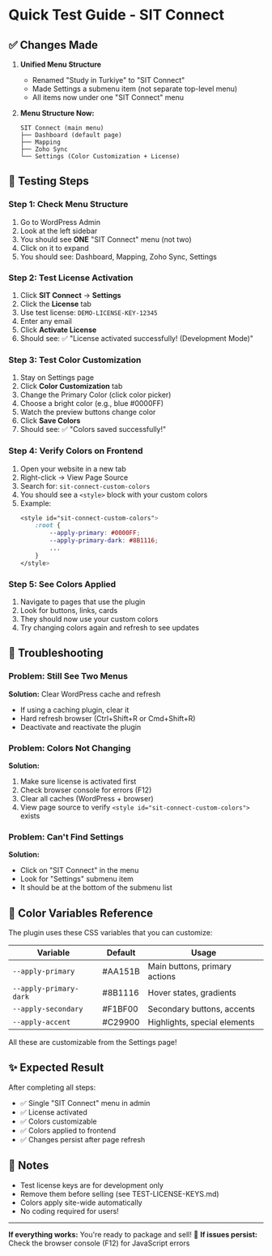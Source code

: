 # Quick Test Guide - SIT Connect

## ✅ Changes Made

1. **Unified Menu Structure**
   - Renamed "Study in Turkiye" to "SIT Connect"
   - Made Settings a submenu item (not separate top-level menu)
   - All items now under one "SIT Connect" menu

2. **Menu Structure Now:**
   ```
   SIT Connect (main menu)
   ├── Dashboard (default page)
   ├── Mapping
   ├── Zoho Sync
   └── Settings (Color Customization + License)
   ```

## 🧪 Testing Steps

### Step 1: Check Menu Structure
1. Go to WordPress Admin
2. Look at the left sidebar
3. You should see **ONE** "SIT Connect" menu (not two)
4. Click on it to expand
5. You should see: Dashboard, Mapping, Zoho Sync, Settings

### Step 2: Test License Activation
1. Click **SIT Connect** → **Settings**
2. Click the **License** tab
3. Use test license: `DEMO-LICENSE-KEY-12345`
4. Enter any email
5. Click **Activate License**
6. Should see: ✅ "License activated successfully! (Development Mode)"

### Step 3: Test Color Customization
1. Stay on Settings page
2. Click **Color Customization** tab
3. Change the Primary Color (click color picker)
4. Choose a bright color (e.g., blue #0000FF)
5. Watch the preview buttons change color
6. Click **Save Colors**
7. Should see: ✅ "Colors saved successfully!"

### Step 4: Verify Colors on Frontend
1. Open your website in a new tab
2. Right-click → View Page Source
3. Search for: `sit-connect-custom-colors`
4. You should see a `<style>` block with your custom colors
5. Example:
   ```css
   <style id="sit-connect-custom-colors">
       :root {
           --apply-primary: #0000FF;
           --apply-primary-dark: #8B1116;
           ...
       }
   </style>
   ```

### Step 5: See Colors Applied
1. Navigate to pages that use the plugin
2. Look for buttons, links, cards
3. They should now use your custom colors
4. Try changing colors again and refresh to see updates

## 🐛 Troubleshooting

### Problem: Still See Two Menus
**Solution:** Clear WordPress cache and refresh
- If using a caching plugin, clear it
- Hard refresh browser (Ctrl+Shift+R or Cmd+Shift+R)
- Deactivate and reactivate the plugin

### Problem: Colors Not Changing
**Solution:** 
1. Make sure license is activated first
2. Check browser console for errors (F12)
3. Clear all caches (WordPress + browser)
4. View page source to verify `<style id="sit-connect-custom-colors">` exists

### Problem: Can't Find Settings
**Solution:**
- Click on "SIT Connect" in the menu
- Look for "Settings" submenu item
- It should be at the bottom of the submenu list

## 🎨 Color Variables Reference

The plugin uses these CSS variables that you can customize:

| Variable | Default | Usage |
|----------|---------|-------|
| `--apply-primary` | #AA151B | Main buttons, primary actions |
| `--apply-primary-dark` | #8B1116 | Hover states, gradients |
| `--apply-secondary` | #F1BF00 | Secondary buttons, accents |
| `--apply-accent` | #C29900 | Highlights, special elements |

All these are customizable from the Settings page!

## ✨ Expected Result

After completing all steps:
- ✅ Single "SIT Connect" menu in admin
- ✅ License activated
- ✅ Colors customizable
- ✅ Colors applied to frontend
- ✅ Changes persist after page refresh

## 📝 Notes

- Test license keys are for development only
- Remove them before selling (see TEST-LICENSE-KEYS.md)
- Colors apply site-wide automatically
- No coding required for users!

---

**If everything works:** You're ready to package and sell! 🚀
**If issues persist:** Check the browser console (F12) for JavaScript errors
